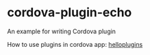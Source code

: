 # cordova-plugin-echo

An example for writing Cordova plugin

How to use plugins in cordova app:
[helloplugins](https://github.com/ypzhuang/hellplugins)
